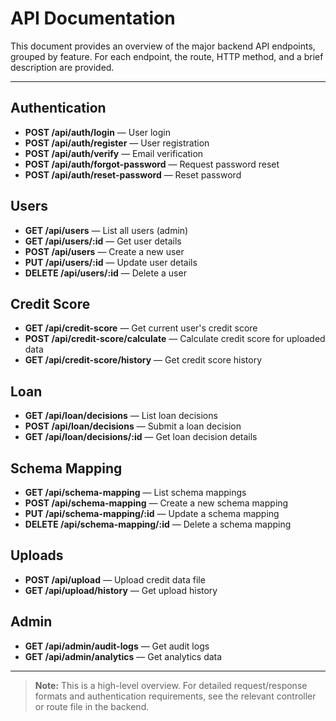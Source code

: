 # API Documentation

This document provides an overview of the major backend API endpoints, grouped by feature. For each endpoint, the route, HTTP method, and a brief description are provided.

---

## Authentication
- **POST /api/auth/login** — User login
- **POST /api/auth/register** — User registration
- **POST /api/auth/verify** — Email verification
- **POST /api/auth/forgot-password** — Request password reset
- **POST /api/auth/reset-password** — Reset password

## Users
- **GET /api/users** — List all users (admin)
- **GET /api/users/:id** — Get user details
- **POST /api/users** — Create a new user
- **PUT /api/users/:id** — Update user details
- **DELETE /api/users/:id** — Delete a user

## Credit Score
- **GET /api/credit-score** — Get current user's credit score
- **POST /api/credit-score/calculate** — Calculate credit score for uploaded data
- **GET /api/credit-score/history** — Get credit score history

## Loan
- **GET /api/loan/decisions** — List loan decisions
- **POST /api/loan/decisions** — Submit a loan decision
- **GET /api/loan/decisions/:id** — Get loan decision details

## Schema Mapping
- **GET /api/schema-mapping** — List schema mappings
- **POST /api/schema-mapping** — Create a new schema mapping
- **PUT /api/schema-mapping/:id** — Update a schema mapping
- **DELETE /api/schema-mapping/:id** — Delete a schema mapping

## Uploads
- **POST /api/upload** — Upload credit data file
- **GET /api/upload/history** — Get upload history

## Admin
- **GET /api/admin/audit-logs** — Get audit logs
- **GET /api/admin/analytics** — Get analytics data

---

> **Note:** This is a high-level overview. For detailed request/response formats and authentication requirements, see the relevant controller or route file in the backend. 